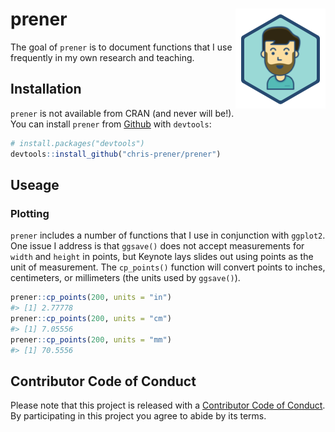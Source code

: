 <!-- README.md is generated from README.Rmd. Please edit that file -->
prener <img src="man/figures/logo.png" align="right" />
=======================================================

The goal of `prener` is to document functions that I use frequently in my own research and teaching.

Installation
------------

`prener` is not available from CRAN (and never will be!). You can install `prener` from [Github](https://github.com/chris-prener/prener) with `devtools`:

``` r
# install.packages("devtools")
devtools::install_github("chris-prener/prener")
```

Useage
------

### Plotting

`prener` includes a number of functions that I use in conjunction with `ggplot2`. One issue I address is that `ggsave()` does not accept measurements for `width` and `height` in points, but Keynote lays slides out using points as the unit of measurement. The `cp_points()` function will convert points to inches, centimeters, or millimeters (the units used by `ggsave()`).

``` r
prener::cp_points(200, units = "in")
#> [1] 2.77778
prener::cp_points(200, units = "cm")
#> [1] 7.05556
prener::cp_points(200, units = "mm")
#> [1] 70.5556
```

Contributor Code of Conduct
---------------------------

Please note that this project is released with a [Contributor Code of Conduct](CONDUCT.md). By participating in this project you agree to abide by its terms.
